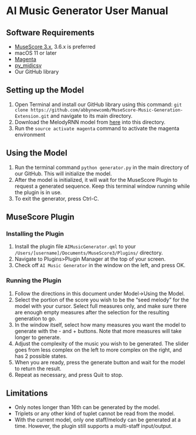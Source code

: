 # AI Music Generator User Manual

## Software Requirements
* [MuseScore 3.x](https://musescore.org/en/3.6.2), 3.6.x is preferred
* macOS 11 or later
* [Magenta](https://github.com/magenta/magenta/blob/main/README.md)
* [py_midicsv](https://pypi.org/project/py-midicsv/)
* Our GitHub library

## Setting up the Model
1. Open Terminal and install our GitHub library using this command: `git clone https://github.com/abbynewcomb/MuseScore-Music-Generation-Extension.git` and navigate to its main directory. 
2. Download the MelodyRNN model from [here](http://download.magenta.tensorflow.org/models/basic_rnn.mag) into this directory. 
3. Run the `source activate magenta` command to activate the magenta environment

## Using the Model
1. Run the terminal command `python generator.py` in the main directory of our GitHub. This will initialize the model. 
2. After the model is initialized, it will wait for the MuseScore Plugin to request a generated sequence. Keep this terminal window running while the plugin is in use.
3. To exit the generator, press Ctrl-C. 

## MuseScore Plugin

### Installing the Plugin
1. Install the plugin file `AIMusicGenerator.qml` to your `/Users/[username]/Documents/MuseScore3/Plugins/` directory.
2. Navigate to Plugins>Plugin Manager at the top of your screen.
3. Check off `AI Music Generator` in the window on the left, and press OK.

### Running the Plugin
1. Follow the directions in this document under Model→Using the Model.
2. Select the portion of the score you wish to be the “seed melody” for the model with your cursor. Select full measures only, and make sure there are enough empty measures after the selection for the resulting generation to go.
3. In the window itself, select how many measures you want the model to generate with the - and + buttons. Note that more measures will take longer to generate.
4. Adjust the complexity of the music you wish to be generated. The slider goes from less complex on the left to more complex on the right, and has 2 possible states.
5. When you are ready, press the generate button and wait for the model to return the result.
6. Repeat as necessary, and press Quit to stop.

## Limitations
* Only notes longer than 16th can be generated by the model.
* Triplets or any other kind of tuplet cannot be read from the model.
* With the current model, only one staff/melody can be generated at a time. However, the plugin still supports a multi-staff input/output.
